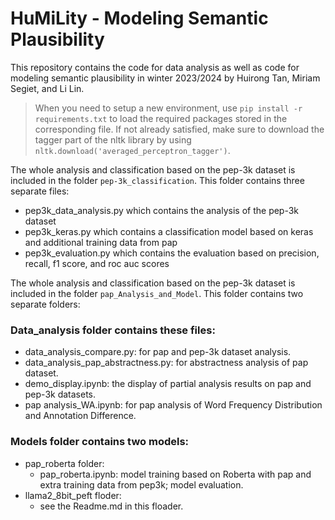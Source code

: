 # HuMiLity - Modeling Semantic Plausibility

This repository contains the code for data analysis as well as code for modeling semantic plausibility in winter 2023/2024 by Huirong Tan, Miriam Segiet, and Li Lin.

> When you need to setup a new environment, use `pip install -r requirements.txt` to load the required packages stored in the corresponding file. If not already satisfied, make sure to download the tagger part of the nltk library by using `nltk.download('averaged_perceptron_tagger')`.

The whole analysis and classification based on the pep-3k dataset is included in the folder `pep-3k_classification`. 
This folder contains three separate files:
* pep3k_data_analysis.py which contains the analysis of the pep-3k dataset
* pep3k_keras.py which contains a classification model based on keras and additional training data from pap
* pep3k_evaluation.py which contains the evaluation based on precision, recall, f1 score, and roc auc scores

The whole analysis and classification based on the pep-3k dataset is included in the folder `pap_Analysis_and_Model`. 
This folder contains two separate folders:
### Data_analysis folder contains these files:

* data_analysis_compare.py: for pap and pep-3k dataset analysis.
* data_analysis_pap_abstractness.py: for abstractness analysis of pap dataset.
* demo_display.ipynb: the display of partial analysis results on pap and pep-3k datasets. 
* pap analysis_WA.ipynb: for pap analysis of Word Frequency Distribution and Annotation Difference.

### Models folder contains two models:
* pap_roberta folder:
    * pap_roberta.ipynb: model training based on Roberta with pap and extra training data from pep3k; model evaluation.
* llama2_8bit_peft floder:
    * see the Readme.md in this floader.




